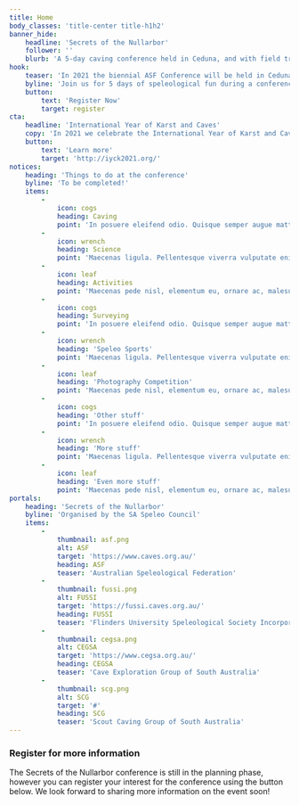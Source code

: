 ```yaml
---
title: Home
body_classes: 'title-center title-h1h2'
banner_hide:
    headline: 'Secrets of the Nullarbor'
    follower: ''
    blurb: 'A 5-day caving conference held in Ceduna, and with field trips to the Nullarbor'
hook:
    teaser: 'In 2021 the biennial ASF Conference will be held in Ceduna, South Australia'
    byline: 'Join us for 5 days of speleological fun during a conference which will focus on Australias largest karst - the Nullarbor Plains'
    button:
        text: 'Register Now'
        target: register
cta:
    headline: 'International Year of Karst and Caves'
    copy: 'In 2021 we celebrate the International Year of Karst and Caves. Caves and karst occur around our planet but few people understand the great value of caves to humanity. Fewer still know what karst is.'
    button:
        text: 'Learn more'
        target: 'http://iyck2021.org/'
notices:
    heading: 'Things to do at the conference'
    byline: 'To be completed!'
    items:
        -
            icon: cogs
            heading: Caving
            point: 'In posuere eleifend odio. Quisque semper augue mattis wisi. Maecenas ligula pellentesque.'
        -
            icon: wrench
            heading: Science
            point: 'Maecenas ligula. Pellentesque viverra vulputate enim. Aliquam erat volutpat liguala.'
        -
            icon: leaf
            heading: Activities
            point: 'Maecenas pede nisl, elementum eu, ornare ac, malesuada at, erat. Proin gravida orci porttitor.'
        -
            icon: cogs
            heading: Surveying
            point: 'In posuere eleifend odio. Quisque semper augue mattis wisi. Maecenas ligula pellentesque.'
        -
            icon: wrench
            heading: 'Speleo Sports'
            point: 'Maecenas ligula. Pellentesque viverra vulputate enim. Aliquam erat volutpat liguala.'
        -
            icon: leaf
            heading: 'Photography Competition'
            point: 'Maecenas pede nisl, elementum eu, ornare ac, malesuada at, erat. Proin gravida orci porttitor.'
        -
            icon: cogs
            heading: 'Other stuff'
            point: 'In posuere eleifend odio. Quisque semper augue mattis wisi. Maecenas ligula pellentesque.'
        -
            icon: wrench
            heading: 'More stuff'
            point: 'Maecenas ligula. Pellentesque viverra vulputate enim. Aliquam erat volutpat liguala.'
        -
            icon: leaf
            heading: 'Even more stuff'
            point: 'Maecenas pede nisl, elementum eu, ornare ac, malesuada at, erat. Proin gravida orci porttitor.'
portals:
    heading: 'Secrets of the Nullarbor'
    byline: 'Organised by the SA Speleo Council'
    items:
        -
            thumbnail: asf.png
            alt: ASF
            target: 'https://www.caves.org.au/'
            heading: ASF
            teaser: 'Australian Speleological Federation'
        -
            thumbnail: fussi.png
            alt: FUSSI
            target: 'https://fussi.caves.org.au/'
            heading: FUSSI
            teaser: 'Flinders University Speleological Society Incorporated'
        -
            thumbnail: cegsa.png
            alt: CEGSA
            target: 'https://www.cegsa.org.au/'
            heading: CEGSA
            teaser: 'Cave Exploration Group of South Australia'
        -
            thumbnail: scg.png
            alt: SCG
            target: '#'
            heading: SCG
            teaser: 'Scout Caving Group of South Australia'
---
```


### Register for more information

The Secrets of the Nullarbor conference is still in the planning phase, however you can register your interest for the conference using the button below.  We look forward
to sharing more information on the event soon!
